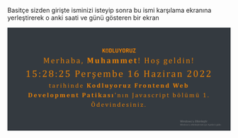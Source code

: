 Basitçe sizden girişte isminizi isteyip sonra bu ismi karşılama ekranına yerleştirerek o anki saati ve günü gösteren bir ekran

![homework](/homework.PNG)
